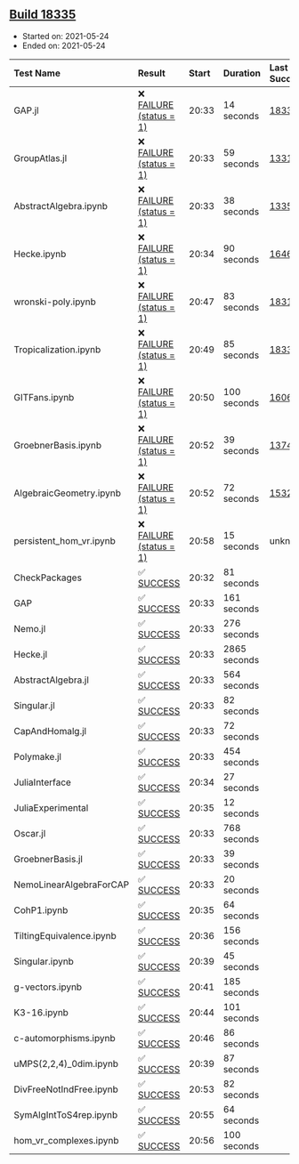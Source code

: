 ## [Build 18335](https://oscarci.mathematik.uni-kl.de/job/oscar/18335/)

* Started on: 2021-05-24
* Ended on: 2021-05-24

| Test Name    | Result | Start | Duration | Last Success | First Failure |
|:-------------|:-------|:------|:---------|:-------------|:--------------|
| GAP.jl | ❌ [FAILURE (status = 1)](https://oscarci.mathematik.uni-kl.de/job/oscar/18335/artifact/logs/build-18335/GAP.jl.log) | 20:33 | 14 seconds | [18334](https://oscarci.mathematik.uni-kl.de/job/oscar/18334/) | [18335](https://oscarci.mathematik.uni-kl.de/job/oscar/18335/) |
| GroupAtlas.jl | ❌ [FAILURE (status = 1)](https://oscarci.mathematik.uni-kl.de/job/oscar/18335/artifact/logs/build-18335/GroupAtlas.jl.log) | 20:33 | 59 seconds | [13311](https://oscarci.mathematik.uni-kl.de/job/oscar/13311/) | [13312](https://oscarci.mathematik.uni-kl.de/job/oscar/13312/) |
| AbstractAlgebra.ipynb | ❌ [FAILURE (status = 1)](https://oscarci.mathematik.uni-kl.de/job/oscar/18335/artifact/logs/build-18335/AbstractAlgebra.ipynb.log) | 20:33 | 38 seconds | [13355](https://oscarci.mathematik.uni-kl.de/job/oscar/13355/) | [13356](https://oscarci.mathematik.uni-kl.de/job/oscar/13356/) |
| Hecke.ipynb | ❌ [FAILURE (status = 1)](https://oscarci.mathematik.uni-kl.de/job/oscar/18335/artifact/logs/build-18335/Hecke.ipynb.log) | 20:34 | 90 seconds | [16463](https://oscarci.mathematik.uni-kl.de/job/oscar/16463/) | [16464](https://oscarci.mathematik.uni-kl.de/job/oscar/16464/) |
| wronski-poly.ipynb | ❌ [FAILURE (status = 1)](https://oscarci.mathematik.uni-kl.de/job/oscar/18335/artifact/logs/build-18335/wronski-poly.ipynb.log) | 20:47 | 83 seconds | [18314](https://oscarci.mathematik.uni-kl.de/job/oscar/18314/) | [18315](https://oscarci.mathematik.uni-kl.de/job/oscar/18315/) |
| Tropicalization.ipynb | ❌ [FAILURE (status = 1)](https://oscarci.mathematik.uni-kl.de/job/oscar/18335/artifact/logs/build-18335/Tropicalization.ipynb.log) | 20:49 | 85 seconds | [18333](https://oscarci.mathematik.uni-kl.de/job/oscar/18333/) | [18334](https://oscarci.mathematik.uni-kl.de/job/oscar/18334/) |
| GITFans.ipynb | ❌ [FAILURE (status = 1)](https://oscarci.mathematik.uni-kl.de/job/oscar/18335/artifact/logs/build-18335/GITFans.ipynb.log) | 20:50 | 100 seconds | [16068](https://oscarci.mathematik.uni-kl.de/job/oscar/16068/) | [16069](https://oscarci.mathematik.uni-kl.de/job/oscar/16069/) |
| GroebnerBasis.ipynb | ❌ [FAILURE (status = 1)](https://oscarci.mathematik.uni-kl.de/job/oscar/18335/artifact/logs/build-18335/GroebnerBasis.ipynb.log) | 20:52 | 39 seconds | [13748](https://oscarci.mathematik.uni-kl.de/job/oscar/13748/) | [13749](https://oscarci.mathematik.uni-kl.de/job/oscar/13749/) |
| AlgebraicGeometry.ipynb | ❌ [FAILURE (status = 1)](https://oscarci.mathematik.uni-kl.de/job/oscar/18335/artifact/logs/build-18335/AlgebraicGeometry.ipynb.log) | 20:52 | 72 seconds | [15322](https://oscarci.mathematik.uni-kl.de/job/oscar/15322/) | [15323](https://oscarci.mathematik.uni-kl.de/job/oscar/15323/) |
| persistent_hom_vr.ipynb | ❌ [FAILURE (status = 1)](https://oscarci.mathematik.uni-kl.de/job/oscar/18335/artifact/logs/build-18335/persistent_hom_vr.ipynb.log) | 20:58 | 15 seconds | unknown | unknown |
| CheckPackages | ✅ [SUCCESS](https://oscarci.mathematik.uni-kl.de/job/oscar/18335/artifact/logs/build-18335/CheckPackages.log) | 20:32 | 81 seconds |  |  |
| GAP | ✅ [SUCCESS](https://oscarci.mathematik.uni-kl.de/job/oscar/18335/artifact/logs/build-18335/GAP.log) | 20:33 | 161 seconds |  |  |
| Nemo.jl | ✅ [SUCCESS](https://oscarci.mathematik.uni-kl.de/job/oscar/18335/artifact/logs/build-18335/Nemo.jl.log) | 20:33 | 276 seconds |  |  |
| Hecke.jl | ✅ [SUCCESS](https://oscarci.mathematik.uni-kl.de/job/oscar/18335/artifact/logs/build-18335/Hecke.jl.log) | 20:33 | 2865 seconds |  |  |
| AbstractAlgebra.jl | ✅ [SUCCESS](https://oscarci.mathematik.uni-kl.de/job/oscar/18335/artifact/logs/build-18335/AbstractAlgebra.jl.log) | 20:33 | 564 seconds |  |  |
| Singular.jl | ✅ [SUCCESS](https://oscarci.mathematik.uni-kl.de/job/oscar/18335/artifact/logs/build-18335/Singular.jl.log) | 20:33 | 82 seconds |  |  |
| CapAndHomalg.jl | ✅ [SUCCESS](https://oscarci.mathematik.uni-kl.de/job/oscar/18335/artifact/logs/build-18335/CapAndHomalg.jl.log) | 20:33 | 72 seconds |  |  |
| Polymake.jl | ✅ [SUCCESS](https://oscarci.mathematik.uni-kl.de/job/oscar/18335/artifact/logs/build-18335/Polymake.jl.log) | 20:33 | 454 seconds |  |  |
| JuliaInterface | ✅ [SUCCESS](https://oscarci.mathematik.uni-kl.de/job/oscar/18335/artifact/logs/build-18335/JuliaInterface.log) | 20:34 | 27 seconds |  |  |
| JuliaExperimental | ✅ [SUCCESS](https://oscarci.mathematik.uni-kl.de/job/oscar/18335/artifact/logs/build-18335/JuliaExperimental.log) | 20:35 | 12 seconds |  |  |
| Oscar.jl | ✅ [SUCCESS](https://oscarci.mathematik.uni-kl.de/job/oscar/18335/artifact/logs/build-18335/Oscar.jl.log) | 20:33 | 768 seconds |  |  |
| GroebnerBasis.jl | ✅ [SUCCESS](https://oscarci.mathematik.uni-kl.de/job/oscar/18335/artifact/logs/build-18335/GroebnerBasis.jl.log) | 20:33 | 39 seconds |  |  |
| NemoLinearAlgebraForCAP | ✅ [SUCCESS](https://oscarci.mathematik.uni-kl.de/job/oscar/18335/artifact/logs/build-18335/NemoLinearAlgebraForCAP.log) | 20:33 | 20 seconds |  |  |
| CohP1.ipynb | ✅ [SUCCESS](https://oscarci.mathematik.uni-kl.de/job/oscar/18335/artifact/logs/build-18335/CohP1.ipynb.log) | 20:35 | 64 seconds |  |  |
| TiltingEquivalence.ipynb | ✅ [SUCCESS](https://oscarci.mathematik.uni-kl.de/job/oscar/18335/artifact/logs/build-18335/TiltingEquivalence.ipynb.log) | 20:36 | 156 seconds |  |  |
| Singular.ipynb | ✅ [SUCCESS](https://oscarci.mathematik.uni-kl.de/job/oscar/18335/artifact/logs/build-18335/Singular.ipynb.log) | 20:39 | 45 seconds |  |  |
| g-vectors.ipynb | ✅ [SUCCESS](https://oscarci.mathematik.uni-kl.de/job/oscar/18335/artifact/logs/build-18335/g-vectors.ipynb.log) | 20:41 | 185 seconds |  |  |
| K3-16.ipynb | ✅ [SUCCESS](https://oscarci.mathematik.uni-kl.de/job/oscar/18335/artifact/logs/build-18335/K3-16.ipynb.log) | 20:44 | 101 seconds |  |  |
| c-automorphisms.ipynb | ✅ [SUCCESS](https://oscarci.mathematik.uni-kl.de/job/oscar/18335/artifact/logs/build-18335/c-automorphisms.ipynb.log) | 20:46 | 86 seconds |  |  |
| uMPS(2,2,4)_0dim.ipynb | ✅ [SUCCESS](https://oscarci.mathematik.uni-kl.de/job/oscar/18335/artifact/logs/build-18335/uMPS-2-2-4-_0dim.ipynb.log) | 20:39 | 87 seconds |  |  |
| DivFreeNotIndFree.ipynb | ✅ [SUCCESS](https://oscarci.mathematik.uni-kl.de/job/oscar/18335/artifact/logs/build-18335/DivFreeNotIndFree.ipynb.log) | 20:53 | 82 seconds |  |  |
| SymAlgIntToS4rep.ipynb | ✅ [SUCCESS](https://oscarci.mathematik.uni-kl.de/job/oscar/18335/artifact/logs/build-18335/SymAlgIntToS4rep.ipynb.log) | 20:55 | 64 seconds |  |  |
| hom_vr_complexes.ipynb | ✅ [SUCCESS](https://oscarci.mathematik.uni-kl.de/job/oscar/18335/artifact/logs/build-18335/hom_vr_complexes.ipynb.log) | 20:56 | 100 seconds |  |  |
